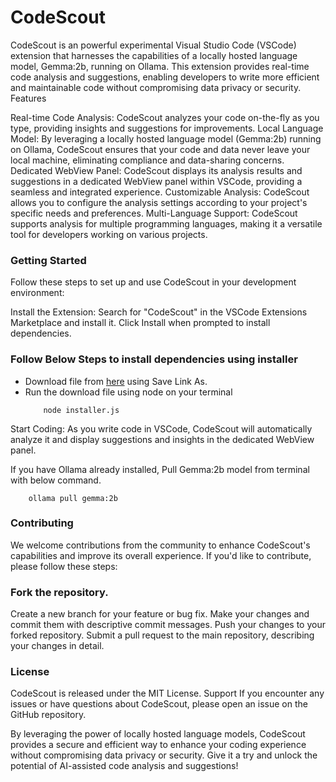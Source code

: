 # CodeScout
CodeScout is an powerful experimental Visual Studio Code (VSCode) extension that harnesses the capabilities of a locally hosted language model, Gemma:2b, running on Ollama. This extension provides real-time code analysis and suggestions, enabling developers to write more efficient and maintainable code without compromising data privacy or security.
Features

Real-time Code Analysis: CodeScout analyzes your code on-the-fly as you type, providing insights and suggestions for improvements.
Local Language Model: By leveraging a locally hosted language model (Gemma:2b) running on Ollama, CodeScout ensures that your code and data never leave your local machine, eliminating compliance and data-sharing concerns.
Dedicated WebView Panel: CodeScout displays its analysis results and suggestions in a dedicated WebView panel within VSCode, providing a seamless and integrated experience.
Customizable Analysis: CodeScout allows you to configure the analysis settings according to your project's specific needs and preferences.
Multi-Language Support: CodeScout supports analysis for multiple programming languages, making it a versatile tool for developers working on various projects.

### Getting Started
Follow these steps to set up and use CodeScout in your development environment:

Install the Extension: Search for "CodeScout" in the VSCode Extensions Marketplace and install it.
Click Install when prompted to install dependencies.

### Follow Below Steps to install dependencies using installer
- Download file from [here](https://raw.githubusercontent.com/kaustubh03/code-scout/main/installer.js) using Save Link As.
- Run the download file using node on your terminal
    ```
        node installer.js
    ```

Start Coding: As you write code in VSCode, CodeScout will automatically analyze it and display suggestions and insights in the dedicated WebView panel.

If you have Ollama already installed, Pull Gemma:2b model from terminal with below command.
```
    ollama pull gemma:2b
```

### Contributing
We welcome contributions from the community to enhance CodeScout's capabilities and improve its overall experience. If you'd like to contribute, please follow these steps:

### Fork the repository.
Create a new branch for your feature or bug fix.
Make your changes and commit them with descriptive commit messages.
Push your changes to your forked repository.
Submit a pull request to the main repository, describing your changes in detail.

### License
CodeScout is released under the MIT License.
Support
If you encounter any issues or have questions about CodeScout, please open an issue on the GitHub repository.

By leveraging the power of locally hosted language models, CodeScout provides a secure and efficient way to enhance your coding experience without compromising data privacy or security. Give it a try and unlock the potential of AI-assisted code analysis and suggestions!